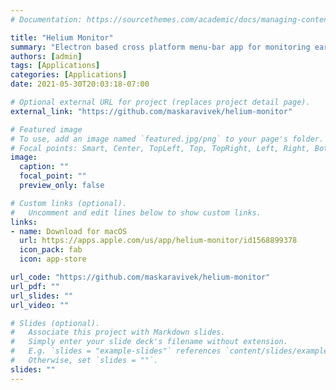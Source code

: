 ```yaml
---
# Documentation: https://sourcethemes.com/academic/docs/managing-content/

title: "Helium Monitor"
summary: "Electron based cross platform menu-bar app for monitoring earnings from helium miner"
authors: [admin]
tags: [Applications]
categories: [Applications]
date: 2021-05-30T20:03:18-07:00

# Optional external URL for project (replaces project detail page).
external_link: "https://github.com/maskaravivek/helium-monitor"

# Featured image
# To use, add an image named `featured.jpg/png` to your page's folder.
# Focal points: Smart, Center, TopLeft, Top, TopRight, Left, Right, BottomLeft, Bottom, BottomRight.
image:
  caption: ""
  focal_point: ""
  preview_only: false

# Custom links (optional).
#   Uncomment and edit lines below to show custom links.
links:
- name: Download for macOS
  url: https://apps.apple.com/us/app/helium-monitor/id1568899378
  icon_pack: fab
  icon: app-store

url_code: "https://github.com/maskaravivek/helium-monitor"
url_pdf: ""
url_slides: ""
url_video: ""

# Slides (optional).
#   Associate this project with Markdown slides.
#   Simply enter your slide deck's filename without extension.
#   E.g. `slides = "example-slides"` references `content/slides/example-slides.md`.
#   Otherwise, set `slides = ""`.
slides: ""
---
```

